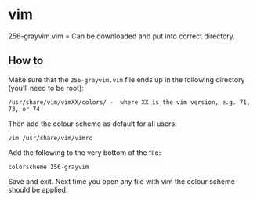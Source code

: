 vim
===

256-grayvim.vim = Can be downloaded and put into correct directory.  

## How to

Make sure that the `256-grayvim.vim` file ends up in the following directory (you’ll need to be root):

    /usr/share/vim/vimXX/colors/ -  where XX is the vim version, e.g. 71, 73, or 74

Then add the colour scheme as default for all users:

    vim /usr/share/vim/vimrc

Add the following to the very bottom of the file:

    colorscheme 256-grayvim

Save and exit. Next time you open any file with vim the colour scheme should be applied.
